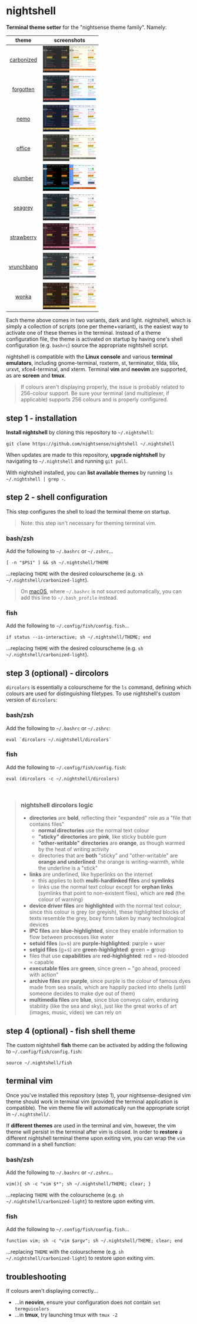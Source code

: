 # nightshell

**Terminal theme setter** for the "nightsense theme family". Namely:

theme | screenshots
:----:|:----------:
[carbonized](https://github.com/nightsense/carbonized) | <img src="/img/screenshot-carbonized-dark.png" alt="screenshot of the carbonized-dark vim theme" width="72" /><img src="/img/screenshot-carbonized-light.png" alt="screenshot of the carbonized-light vim theme" width="72" />
[forgotten](https://github.com/nightsense/forgotten)   |<img src="/img/screenshot-forgotten-dark.png" alt="screenshot of the forgotten-dark vim theme" width="72" /><img src="/img/screenshot-forgotten-light.png" alt="screenshot of the forgotten-light vim theme" width="72" />
[nemo](https://github.com/nightsense/nemo)             |<img src="/img/screenshot-nemo-dark.png" alt="screenshot of the nemo-dark vim theme" width="72" /><img src="/img/screenshot-nemo-light.png" alt="screenshot of the nemo-light vim theme" width="72" />
[office](https://github.com/nightsense/office)         |<img src="/img/screenshot-office-dark.png" alt="screenshot of the office-dark vim theme" width="72" /><img src="/img/screenshot-office-light.png" alt="screenshot of the office-light vim theme" width="72" />
[plumber](https://github.com/nightsense/plumber)       |<img src="/img/screenshot-plumber-dark.png" alt="screenshot of the plumber-dark vim theme" width="72" /><img src="/img/screenshot-plumber-light.png" alt="screenshot of the plumber-light vim theme" width="72" />
[seagrey](https://github.com/nightsense/seagrey)       |<img src="/img/screenshot-seagrey-dark.png" alt="screenshot of the seagrey-dark vim theme" width="72" /><img src="/img/screenshot-seagrey-light.png" alt="screenshot of the seagrey-light vim theme" width="72" />
[strawberry](https://github.com/nightsense/strawberry) |<img src="/img/screenshot-strawberry-dark.png" alt="screenshot of the strawberry-dark vim theme" width="72" /><img src="/img/screenshot-strawberry-light.png" alt="screenshot of the strawberry-light vim theme" width="72" />
[vrunchbang](https://github.com/nightsense/vrunchbang) |<img src="/img/screenshot-vrunchbang-dark.png" alt="screenshot of the vrunchbang-dark vim theme" width="72" /><img src="/img/screenshot-vrunchbang-light.png" alt="screenshot of the vrunchbang-light vim theme" width="72" />
[wonka](https://github.com/nightsense/wonka)           |<img src="/img/screenshot-wonka-dark.png" alt="screenshot of the wonka-dark vim theme" width="72" /><img src="/img/screenshot-wonka-light.png" alt="screenshot of the wonka-light vim theme" width="72" />

Each theme above comes in two variants, dark and light. nightshell, which is simply a collection of scripts (one per theme+variant), is the easiest way to activate one of these themes in the terminal. Instead of a theme configuration file, the theme is activated on startup by having one's shell configuration (e.g. `bashrc`) source the appropriate nightshell script.

nightshell is compatible with the **Linux console** and various **terminal emulators**, including gnome-terminal, roxterm, st, terminator, tilda, tilix, urxvt, xfce4-terminal, and xterm. Terminal **vim** and **neovim** are supported, as are **screen** and **tmux**.

> If colours aren't displaying properly, the issue is probably related to 256-colour support. Be sure your terminal (and multiplexer, if applicable) supports 256 colours and is properly configured.


## step 1 - installation

**Install nightshell** by cloning this repository to `~/.nightshell`:

```
git clone https://github.com/nightsense/nightshell ~/.nightshell
```

When updates are made to this repository, **upgrade nightshell** by navigating to `~/.nightshell` and running `git pull`.

With nightshell installed, you can **list available themes** by running `ls ~/.nightshell | grep -`.

## step 2 - shell configuration

This step configures the shell to load the terminal theme on startup.

> Note: this step isn't necessary for theming terminal vim.

### bash/zsh

Add the following to `~/.bashrc` or `~/.zshrc`...

```
[ -n "$PS1" ] && sh ~/.nightshell/THEME
```

...replacing `THEME` with the desired colourscheme (e.g. `sh ~/.nightshell/carbonized-light`).

> On [macOS](http://hayne.net/MacDev/Notes/unixFAQ.html#shellStartup), where `~/.bashrc` is not sourced automatically, you can add this line to `~/.bash_profile` instead.

### fish

Add the following to `~/.config/fish/config.fish`...

```
if status --is-interactive; sh ~/.nightshell/THEME; end
```

...replacing `THEME` with the desired colourscheme (e.g. `sh ~/.nightshell/carbonized-light`).

## step 3 (optional) - dircolors

`dircolors` is essentially a colourscheme for the `ls` command, defining which colours are used for distinguishing filetypes.  To use nightshell's custom version of `dircolors`:

### bash/zsh

Add the following to `~/.bashrc` or `~/.zshrc`:

```
eval `dircolors ~/.nightshell/dircolors`
```

### fish

Add the following to `~/.config/fish/config.fish`:

```
eval (dircolors -c ~/.nightshell/dircolors)
```

<br>

> ### nightshell dircolors logic
>
> - **directories** are **bold**, reflecting their "expanded" role as a "file that contains files"
>   - **normal directories** use the normal text colour
>   - **"sticky" directories** are **pink**, like sticky bubble gum
>   - **"other-writable" directories** are **orange**, as though warmed by the heat of writing activity
>   - directories that are **both** "sticky" and "other-writable" are **orange and underlined**: the orange is writing-warmth, while the underline is a "stick"
> - **links** are underlined, like hyperlinks on the internet
>   - this applies to both **multi-hardlinked files** and **symlinks**
>   - links use the normal text colour except for **orphan links** (symlinks that point to non-existent files), which are **red** (the colour of warning)
> - **device driver files** are **highlighted** with the normal text colour; since this colour is grey (or greyish), these highlighted blocks of texts resemble the grey, boxy form taken by many technological devices
> - **IPC files** are **blue-highlighted**, since they enable information to flow between processes like water
> - **setuid files** (u+s) are **purple-highlighted**: p**u**rple = **u**ser
> - **setgid files** (g+s) are **green-highlighted**: **g**reen = **g**roup
> - files that use **capabilities** are **red-highlighted**: red = red-blooded = capable
> - **executable files** are **green**, since green = "go ahead, proceed with action"
> - **archive files** are **purple**, since purple is the colour of famous dyes made from sea snails, which are happily packed into shells (until someone decides to make dye out of them)
> - **multimedia files** are **blue**, since blue conveys calm, enduring stability (like the sea and sky), just like the great works of art (images, music, video) we can rely on

## step 4 (optional) - fish shell theme

The custom nightshell **fish** theme can be activated by adding the following to `~/.config/fish/config.fish`:

```
source ~/.nightshell/fish
```

## terminal vim

Once you've installed this repository (step 1), your nightsense-designed vim theme should work in terminal vim (provided the terminal application is compatible). The vim theme file will automatically run the appropriate script in `~/.nightshell/`.

If **different themes** are used in the terminal and vim, however, the vim theme will persist in the terminal after vim is closed. In order to **restore** a different nightshell terminal theme upon exiting vim, you can wrap the `vim` command in a shell function:

### bash/zsh

Add the following to `~/.bashrc` or `~/.zshrc`...

```
vim(){ sh -c "vim $*"; sh ~/.nightshell/THEME; clear; }
```

...replacing `THEME` with the colourscheme (e.g. `sh ~/.nightshell/carbonized-light`) to restore upon exiting vim.

### fish

Add the following to `~/.config/fish/config.fish`...

```
function vim; sh -c "vim $argv"; sh ~/.nightshell/THEME; clear; end
```

...replacing `THEME` with the colourscheme (e.g. `sh ~/.nightshell/carbonized-light`) to restore upon exiting vim.

## troubleshooting

If colours aren't displaying correctly...

- ...in **neovim**, ensure your configuration does not contain `set termguicolors`
- ...in **tmux**, try launching tmux with `tmux -2`
